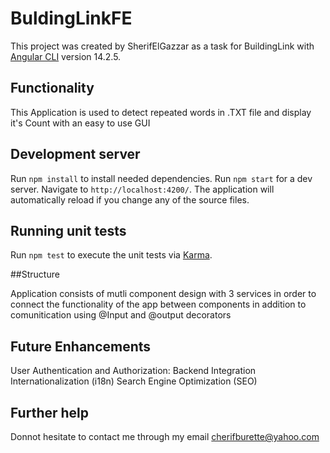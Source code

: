 # BuldingLinkFE

This project was created by SherifElGazzar as a task for BuildingLink with [Angular CLI](https://github.com/angular/angular-cli) version 14.2.5.

## Functionality

This Application is used to detect repeated words in .TXT file and display it's Count with an easy to use GUI

## Development server

Run `npm install` to install needed dependencies. 
Run `npm start` for a dev server. Navigate to `http://localhost:4200/`. The application will automatically reload if you change any of the source files.

## Running unit tests

Run `npm test` to execute the unit tests via [Karma](https://karma-runner.github.io).

##Structure

Application consists of mutli component design with 3 services in order to connect the functionality of the app between components in addition to comunitication using @Input and @output decorators

## Future Enhancements

User Authentication and Authorization:
Backend Integration
Internationalization (i18n)
Search Engine Optimization (SEO)

## Further help

Donnot hesitate to contact me through my email cherifburette@yahoo.com
